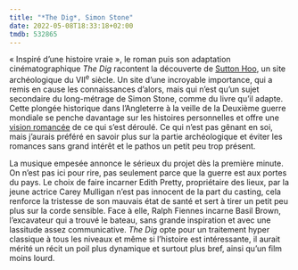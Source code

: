 ```yaml
---
title: "*The Dig*, Simon Stone"
date: 2022-05-08T18:33:18+02:00
tmdb: 532865 
---
```


« Inspiré d’une histoire vraie », le roman puis son adaptation cinématographique *The Dig* racontent la découverte de [Sutton Hoo](https://fr.wikipedia.org/wiki/Sutton_Hoo), un site archéologique du VII<sup>e</sup> siècle.  Un site d’une incroyable importance, qui a remis en cause les connaissances d’alors, mais qui n’est qu’un sujet secondaire du long-métrage de Simon Stone, comme du livre qu’il adapte. Cette plongée historique dans l’Angleterre à la veille de la Deuxième guerre mondiale se penche davantage sur les histoires personnelles et offre une [vision romancée](https://en.wikipedia.org/wiki/The_Dig_(2021_film)#Historical_accuracy) de ce qui s’est déroulé. Ce qui n’est pas gênant en soi, mais j’aurais préféré en savoir plus sur la partie archéologique et éviter les romances sans grand intérêt et le pathos un petit peu trop présent. 

La musique empesée annonce le sérieux du projet dès la première minute. On n’est pas ici pour rire, pas seulement parce que la guerre est aux portes du pays. Le choix de faire incarner Edith Pretty, propriétaire des lieux, par la jeune actrice Carey Mulligan n’est pas innocent de la part du casting, cela renforce la tristesse de son mauvais état de santé et sert à tirer un petit peu plus sur la corde sensible. Face à elle, Ralph Fiennes incarne Basil Brown, l’excavateur qui a trouvé le bateau, sans grande inspiration et avec une lassitude assez communicative. *The Dig* opte pour un traitement hyper classique à tous les niveaux et même si l’histoire est intéressante, il aurait mérité un récit un poil plus dynamique et surtout plus bref, ainsi qu’un film moins lourd. 
